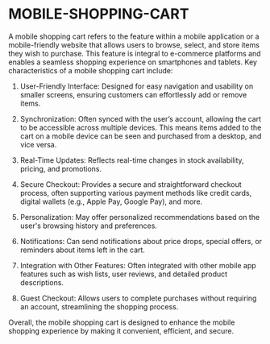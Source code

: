 # MOBILE-SHOPPING-CART
A mobile shopping cart refers to the feature within a mobile application or a mobile-friendly website that allows users to browse, select, and store items they wish to purchase. This feature is integral to e-commerce platforms and enables a seamless shopping experience on smartphones and tablets. Key characteristics of a mobile shopping cart include:

1. User-Friendly Interface: Designed for easy navigation and usability on smaller screens, ensuring customers can effortlessly add or remove items.

2. Synchronization: Often synced with the user’s account, allowing the cart to be accessible across multiple devices. This means items added to the cart on a mobile device 
   can be seen and purchased from a desktop, and vice versa.

3. Real-Time Updates: Reflects real-time changes in stock availability, pricing, and promotions.

4. Secure Checkout: Provides a secure and straightforward checkout process, often supporting various payment methods like credit cards, digital wallets (e.g., Apple Pay, 
   Google Pay), and more.

5. Personalization: May offer personalized recommendations based on the user's browsing history and preferences.

6. Notifications: Can send notifications about price drops, special offers, or reminders about items left in the cart.

7. Integration with Other Features: Often integrated with other mobile app features such as wish lists, user reviews, and detailed product descriptions.

8. Guest Checkout: Allows users to complete purchases without requiring an account, streamlining the shopping process.

Overall, the mobile shopping cart is designed to enhance the mobile shopping experience by making it convenient, efficient, and secure.
